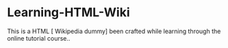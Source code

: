 # Learning-HTML-Wiki
This is a HTML [ Wikipedia dummy] been crafted while learning through the online tutorial course..
